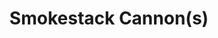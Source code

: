 ---
pid: pt368
title: Smokestack Cannon(s)
location_transcription: Replace Columbus Monument @Penn's Landing
coordinates: "[-75.141363809722, 39.944636093323]"
zipcode: MA02571
gen_neighborhood: 
neighborhood: 
outside_phl: 'Wareham MA '
age: '19'
age_range: 13-19
instagram: 
image_file_name: pt_368.jpg
proposal_transcription: Replace CC monument at Penn's Landing with large scale cannon.  The
  barrel is made from a salvaged smokestack.  The cannon will point towards England.
topic: Politics,Freedom
topic_summary: 0, 0, 0
type: Sculpture Statue
keywords_other: Christopher Columbus
credit: Colin Fredrickson
image_labels: 
twitter: 
facebook: 
permalink: "/monuments/pt368/"
layout: item-page
---
